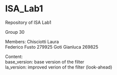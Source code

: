 # ISA_Lab1
Repository of ISA Lab1

Group 30

Members:
Chisciotti Laura\
Federico Fusto 279925
Goti Gianluca 269825

Content:\
base_version: base version of the filter\
la_version: improved verion of the filter (look-ahead)
